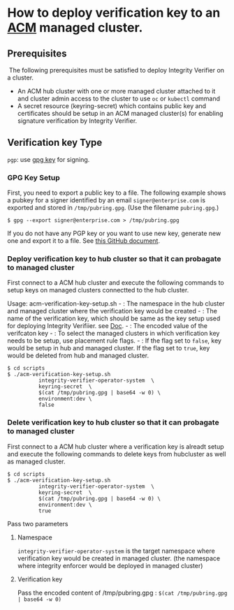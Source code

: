 # How to deploy verification key to an [ACM](https://www.redhat.com/en/technologies/management/advanced-cluster-management) managed cluster.

## Prerequisites
​
The following prerequisites must be satisfied to deploy Integrity Verifier on a cluster.
- An ACM hub cluster with one or more managed cluster attached to it and cluster admin access to the cluster to use `oc` or `kubectl` command
- A secret resource (keyring-secret) which contains public key and certificates should be setup in an ACM managed cluster(s) for enabling signature verification by Integrity Verifier.


## Verification key Type
`pgp`: use [gpg key](https://www.gnupg.org/index.html) for signing.


### GPG Key Setup

First, you need to export a public key to a file. The following example shows a pubkey for a signer identified by an email `signer@enterprise.com` is exported and stored in `/tmp/pubring.gpg`. (Use the filename `pubring.gpg`.)

```
$ gpg --export signer@enterprise.com > /tmp/pubring.gpg
```

If you do not have any PGP key or you want to use new key, generate new one and export it to a file. See [this GitHub document](https://docs.github.com/en/free-pro-team@latest/github/authenticating-to-github/generating-a-new-gpg-key).


### Deploy verification key to hub cluster so that it can probagate to managed cluster
First connect to a ACM hub cluster and execute the following commands to setup keys on managed clusters connectted to the hub cluster.

Usage: acm-verification-key-setup.sh <NAMESPACE> <PUBRING-KEY-NAME> <PUBRING-KEY-VALUE> <PLACEMENT-RULE-KEY-VALUE-PAIR> <DELETE-FLAG>
       - <NAMESPACE>:  The namespace in the hub cluster and managed cluster where the verification key would be created
       - <PUBRING-KEY-NAME>:  The name of the verification key, which should be same as the key setup used for deploying Integrity Verifiier. see [Doc](README_QUICK.md). 
       - <PUBRING-KEY-VALUE>: The encoded value of the verifcaton key 
       - <PLACEMENT-RULE-KEY-VALUE-PAIR>: To select the managed clusters in which verification key needs to be setup,  use placement rule flags.
       - <DELETE-FLAG>:  If the flag set to `false`,  key would be setup in hub and managed cluster. If the flag set to `true`, key would be deleted from hub and managed cluster.
       

```
$ cd scripts
$ ./acm-verification-key-setup.sh 
          integrity-verifier-operator-system  \  
          keyring-secret  \
          $(cat /tmp/pubring.gpg | base64 -w 0) \
          environment:dev \
		  false

```


### Delete verification key to hub cluster so that it can probagate to managed cluster
First connect to a ACM hub cluster where a verification key is alreadt setup and execute the following commands to delete keys from hubcluster as well as managed cluster.

```
$ cd scripts
$ ./acm-verification-key-setup.sh 
          integrity-verifier-operator-system  \
          keyring-secret  \
          $(cat /tmp/pubring.gpg | base64 -w 0) \
          environment:dev \
		  true

```

Pass two parameters 
1.  Namespace

    `integrity-verifier-operator-system`  is the target namespace where verification key would be created in managed cluster. 
     (the namespace where integrity enforcer would be deployed in managed cluster)
        
2.  Verification key 

    Pass the encoded content of /tmp/pubring.gpg : `$(cat /tmp/pubring.gpg | base64 -w 0)`
        
